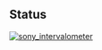 ## Status

[![sony_intervalometer](https://catalog.flipperzero.one/application/sony_intervalometer/widget)](https://catalog.flipperzero.one/application/sony_intervalometer/page)